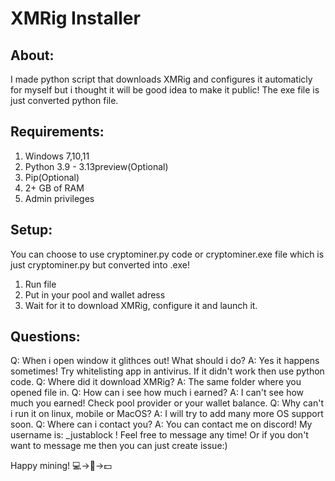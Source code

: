 # XMRig Installer
## About:
I made python script that downloads XMRig and configures it automaticly for myself but i thought it will be good idea to make it public!
The exe file is just converted python file.

## Requirements:
1. Windows 7,10,11
2. Python 3.9 - 3.13preview(Optional)
3. Pip(Optional)
4. 2+ GB of RAM
5. Admin privileges
## Setup:
You can choose to use cryptominer.py code or cryptominer.exe file which is just cryptominer.py but converted into .exe!
1. Run file
2. Put in your pool and wallet adress
3. Wait for it to download XMRig, configure it and launch it.
## Questions:
Q: When i open window it glithces out! What should i do?
A: Yes it happens sometimes! Try whitelisting app in antivirus. If it didn't work then use python code.
Q: Where did it download XMRig?
A: The same folder where you opened file in.
Q: How can i see how much i earned?
A: I can't see how much you earned! Check pool provider or your wallet balance.
Q: Why can't i run it on linux, mobile or MacOS?
A: I will try to add many more OS support soon.
Q: Where can i contact you?
A: You can contact me on discord! My username is: _justablock ! Feel free to message any time! Or if you don't want to message me then you can just create issue:)

Happy mining! 💻->🛜->💵
